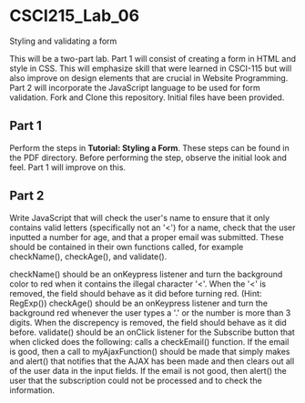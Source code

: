 # CSCI215_Lab_06
Styling and validating a form

This will be a two-part lab. Part 1 will consist of creating a form in HTML and style in CSS. This will emphasize skill that were learned in CSCI-115 but will also improve on design elements that are crucial in Website Programming. Part 2 will incorporate the JavaScript language to be used for form validation. Fork and Clone this repository. Initial files have been provided.

## Part 1
Perform the steps in **Tutorial: Styling a Form**. These steps can be found in the PDF directory. Before performing the step, observe the initial look and feel. Part 1 will improve on this.

## Part 2
Write JavaScript that will check the user's name to ensure that it only contains valid letters (specifically not an '<') for a name, check that the user inputted a number for age, and that a proper email was submitted. These should be contained in their own functions called, for example checkName(), checkAge(), and validate().

checkName() should be an onKeypress listener and turn the background color to red when it contains the illegal character '<'. When the '<' is removed, the field should behave as it did before turning red. (Hint: RegExp())
checkAge() should be an onKeypress listener and turn the background red whenever the user types a '.' or the number is more than 3 digits. When the discrepency is removed, the field should behave as it did before.
validate() should be an onClick listener for the Subscribe button that when clicked does the following:
calls a checkEmail() function.
If the email is good, then a call to myAjaxFunction() should be made that simply makes and alert() that notifies that the AJAX has been made and then clears out all of the user data in the input fields.
If the email is not good, then alert() the user that the subscription could not be processed and to check the information. 



